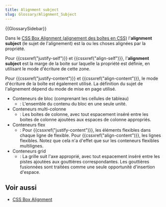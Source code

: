 ```yaml
---
title: Alignment subject
slug: Glossary/Alignment_Subject
---
```


{{GlossarySidebar}}

Dans le [CSS Box Alignment (alignement des boîtes en CSS)](/fr/docs/Web/CSS/CSS_Box_Alignment) l'**alignment subject** (le sujet de l'alignement) est la ou les choses alignées par la propriété.

Pour {{cssxref("justify-self")}} et {{cssxref("align-self")}}, l'**alignment subject** est la marge de la boite sur laquelle la propriété est définie, en utilisant le mode d'écriture de cette zone.

Pour {{cssxref("justify-content")}} et {{cssxref("align-content")}}, le mode d'écriture de la boîte est également utilisé. La définition du sujet de l'alignement dépend du mode de mise en page utilisé.

- Conteneurs de bloc (comprenant les cellules de tableau)
  - : L'ensemble du contenu du bloc en une seule unité.
- Conteneurs multi-colonne
  - : Les boites de colonne, avec tout espacement inséré entre les boites de colonne ajoutées aux espaces de colonne appropriés.
- Conteneurs flex
  - : Pour {{cssxref("justify-content")}}, les éléments flexibles dans chaque ligne de flexible.
    Pour {{cssxref("align-content")}}, les lignes flexibles. Notez que cela n'a d'effet que sur les conteneurs flexibles multilignes.
- Conteneurs grid
  - : La grille suit l'axe approprié, avec tout espacement inséré entre les pistes ajoutées aux gouttières correspondantes. Les gouttières fusionnées sont traitées comme une seule opportunité d'insertion d'espace.

## Voir aussi

- [CSS Box Alignment](/fr/docs/Web/CSS/CSS_Box_Alignment)
